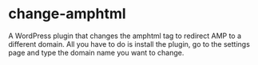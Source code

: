 # change-amphtml
A WordPress plugin that changes the amphtml tag to redirect AMP to a different domain. All you have to do is install the plugin, go to the settings page and type the domain name you want to change.
